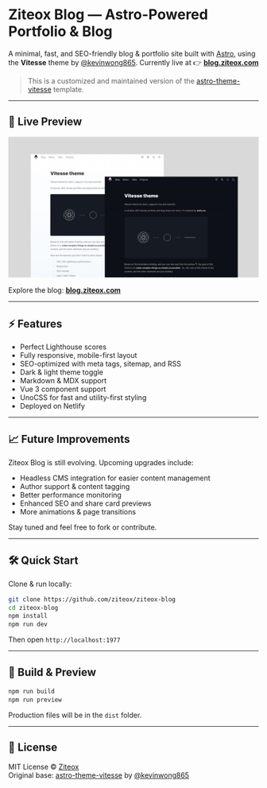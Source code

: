 # Ziteox Blog — Astro-Powered Portfolio & Blog

A minimal, fast, and SEO-friendly blog & portfolio site built with [Astro](https://astro.build), using the **Vitesse** theme by [@kevinwong865](https://github.com/kevinwong865). Currently live at 👉 [**blog.ziteox.com**](https://blog.ziteox.com)

> This is a customized and maintained version of the [astro-theme-vitesse](https://github.com/kevinwong865/astro-theme-vitesse) template.

---

## 🚀 Live Preview

![Preview](./public/preview.jpg)

Explore the blog: [**blog.ziteox.com**](https://blog.ziteox.com)

---

## ⚡ Features

- Perfect Lighthouse scores
- Fully responsive, mobile-first layout
- SEO-optimized with meta tags, sitemap, and RSS
- Dark & light theme toggle
- Markdown & MDX support
- Vue 3 component support
- UnoCSS for fast and utility-first styling
- Deployed on Netlify

---

## 📈 Future Improvements

Ziteox Blog is still evolving. Upcoming upgrades include:

- Headless CMS integration for easier content management  
- Author support & content tagging  
- Better performance monitoring  
- Enhanced SEO and share card previews  
- More animations & page transitions

Stay tuned and feel free to fork or contribute.

---

## 🛠️ Quick Start

Clone & run locally:

```bash
git clone https://github.com/ziteox/ziteox-blog
cd ziteox-blog
npm install
npm run dev
```

Then open `http://localhost:1977`

---

## 🧱 Build & Preview

```bash
npm run build
npm run preview
```

Production files will be in the `dist` folder.


---

## 📄 License

MIT License © [Ziteox](https://github.com/ziteox)  
Original base: [astro-theme-vitesse](https://github.com/kevinwong865/astro-theme-vitesse) by [@kevinwong865](https://github.com/kevinwong865)

